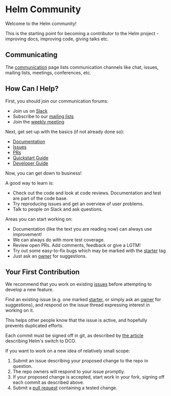 # Helm Community

Welcome to the Helm community!

This is the starting point for becoming a contributor to the Helm project - improving docs, improving code, giving talks etc.

## Communicating

The [communication](communication.md) page lists communication channels like chat,
issues, mailing lists, meetings, conferences, etc.

## How Can I Help?

First, you should join our communication forums:

- Join us on [Slack](communication.md#slack)
- Subscribe to our [mailing lists](communication.md#mailing-lists)
- Join the [weekly meeting](communication.md#meetings) 

Next, get set-up with the basics (if not already done so):

- [Documentation](https://docs.helm.sh/)
- [Issues](https://github.com/helm/helm/issues)
- [PRs](https://github.com/helm/helm/pulls)
- [Quickstart Guide](https://docs.helm.sh/using_helm/#quickstart)
- [Developer Guide](https://docs.helm.sh/developers/)

Now, you can get down to business!

A good way to learn is:

- Check out the code and look at code reviews. Documentation and test are part of the code base. 
- Try reproducing issues and get an overview of user problems.
- Talk to people on Slack and ask questions.

Areas you can start working on:

- Documentation (like the text you are reading now) can always use improvement!
- We can always do with more test coverage.
- Review open PRs. Add comments, feedback or give a LGTM!
- Try out some easy-to-fix bugs which may be marked with the [starter] tag
- Just ask an [owner] for suggestions.

## Your First Contribution

We recommend that you work on existing [issues] before attempting to develop a new feature.

Find an existing issue (e.g. one marked [starter], or simply ask an [owner] for suggestions),
and respond on the issue thread expressing interest in working on it.

This helps other people know that the issue is active, and hopefully prevents duplicated efforts.

Each commit must be signed off in git, as described by
[the article](https://www.helm.sh/blog/helm-dco/index.html)
describing Helm's switch to DCO.

If you want to work on a new idea of relatively small scope:

  1. Submit an issue describing your proposed change to the repo in question.
  1. The repo owners will respond to your issue promptly.
  1. If your proposed change is accepted, start work in your fork, signing off each commit as described above.
  1. Submit a [pull request] containing a tested change.


[starter]: https://github.com/helm/helm/issues?utf8=%E2%9C%93&q=is%3Aopen%20is%3Aissue%20label%3Astarter
[issues]: https://github.com/helm/helm/issues
[pull request]: https://github.com/helm/helm/blob/master/CONTRIBUTING.md#pull-requests
[owner]: https://github.com/kubernetes/helm/blob/master/OWNERS

